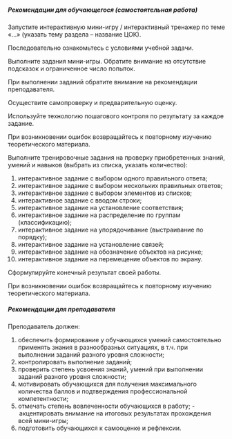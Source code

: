 ##### Рекомендации для обучающегося (самостоятельная работа)
Запустите интерактивную мини-игру / интерактивный тренажер по теме «…» (указать тему раздела – название ЦОК). 

Последовательно ознакомьтесь с условиями учебной задачи. 

Выполните задания мини-игры. Обратите внимание на отсутствие подсказок и ограниченное число попыток.  

При выполнении заданий обратите внимание на рекомендации преподавателя. 

Осуществите самопроверку и предварительную оценку. 

Используйте технологию пошагового контроля по результату за каждое задание. 

При возникновении ошибок возвращайтесь к повторному изучению теоретического материала. 

Выполните тренировочные задания на проверку приобретенных знаний, умений и навыков (выбрать из списка, указать количество):  

1. интерактивное задание с выбором одного правильного ответа; 
1. интерактивное задание с выбором нескольких правильных ответов; 
1. интерактивное задание с выбором элементов из списков; 
1. интерактивное задание с вводом строки; 
1. интерактивное задание на установление соответствия; 
1. интерактивное задание на распределение по группам (классификацию); 
1. интерактивное задание на упорядочивание (выстраивание по порядку); 
1. интерактивное задание на установление связей; 
1. интерактивное задание на обозначение объектов на рисунке; 
1. интерактивное задание на перемещение объектов по экрану. 

Сформулируйте конечный результат своей работы. 


При возникновении ошибок возвращайтесь к повторному изучению теоретического материала. 

##### Рекомендации для преподавателя
Преподаватель должен: 

1. обеспечить формирование у обучающихся умений самостоятельно применять знания в разнообразных ситуациях, в т.ч. при выполнении заданий разного уровня сложности; 
1. контролировать выполнение заданий; 
1. проверить степень усвоения знаний, умений при выполнении заданий разного уровня сложности; 
1. мотивировать обучающихся для получения максимального количества баллов и подтверждения профессиональной компетентности; 
1. отмечать степень вовлеченности обучающихся в работу; 
- акцентировать внимание на итоговых результатах прохождения всей мини-игры; 
1. подготовить обучающихся к самооценке и рефлексии. 